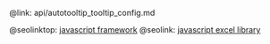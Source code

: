 @link: api/autotooltip_tooltip_config.md

@seolinktop: [javascript framework](https://webix.com)
@seolink: [javascript excel library](https://webix.com/widget/excel_viewer/)